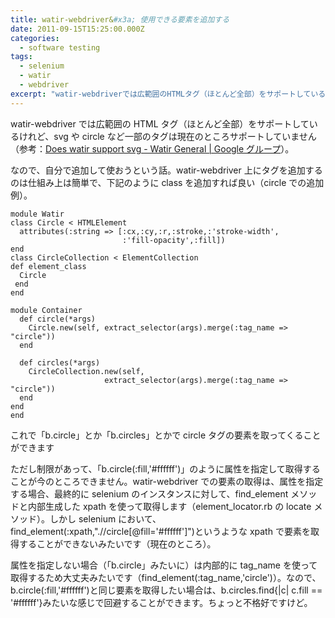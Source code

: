 ```yaml
---
title: watir-webdriver&#x3a; 使用できる要素を追加する
date: 2011-09-15T15:25:00.000Z
categories:
  - software testing
tags:
  - selenium
  - watir
  - webdriver
excerpt: "watir-webdriverでは広範囲のHTMLタグ（ほとんど全部）をサポートしているけれど、svgやcircleなど一部のタグは現在のところサポートしていません（参考：Does watir support svg - Watir General | Google グループ）。"
---
```


watir-webdriver では広範囲の HTML タグ（ほとんど全部）をサポートしているけれど、svg や circle など一部のタグは現在のところサポートしていません（参考：[Does watir support svg - Watir General | Google グループ](http://groups.google.com/group/watir-general/msg/271325e18d2b98f2?pli=1)）。

なので、自分で追加して使おうという話。watir-webdriver 上にタグを追加するのは仕組み上は簡単で、下記のように class を追加すれば良い（circle での追加例）。

```
module Watir
class Circle < HTMLElement
  attributes(:string => [:cx,:cy,:r,:stroke,:'stroke-width',
                         :'fill-opacity',:fill])
end
class CircleCollection < ElementCollection
def element_class
  Circle
 end
end

module Container
  def circle(*args)
    Circle.new(self, extract_selector(args).merge(:tag_name => "circle"))
  end

  def circles(*args)
    CircleCollection.new(self,
                     extract_selector(args).merge(:tag_name => "circle"))
  end
end
end

```

これで「b.circle」とか「b.circles」とかで circle タグの要素を取ってくることができます

ただし制限があって、「b.circle(:fill,'#ffffff')」のように属性を指定して取得することが今のところできません。watir-webdriver での要素の取得は、属性を指定する場合、最終的に selenium のインスタンスに対して、find_element メソッドと内部生成した xpath を使って取得します（element_locator.rb の locate メソッド）。しかし selenium において、find_element(:xpath,".//circle\[@fill='#ffffff'\]")というような xpath で要素を取得することができないみたいです（現在のところ）。

属性を指定しない場合（「b.circle」みたいに）は内部的に tag_name を使って取得するため大丈夫みたいです（find_element(:tag_name,'circle')）。なので、b.circle(:fill,'#ffffff')と同じ要素を取得したい場合は、b.circles.find{|c| c.fill == '#ffffff'}みたいな感じで回避することができます。ちょっと不格好ですけど。
